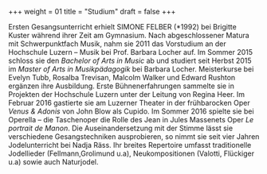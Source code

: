 ﻿+++
weight = 01
title = "Studium"
draft = false
+++

Ersten Gesangsunterricht erhielt SIMONE FELBER (&ast;1992) bei Brigitte Kuster während
ihrer Zeit am Gymnasium. Nach abgeschlossener Matura mit Schwerpunktfach Musik, nahm
sie 2011 das Vorstudium an der Hochschule Luzern – Musik bei Prof. Barbara Locher auf.
Im Sommer 2015 schloss sie den *Bachelor of Arts in Music* ab und studiert seit Herbst
2015 im *Master of Arts in Musikpädagogik* bei Barbara Locher. Meisterkurse bei
Evelyn Tubb, Rosalba Trevisan, Malcolm Walker und Edward Rushton ergänzen ihre
Ausbildung. Erste Bühnenerfahrungen sammelte sie in Projekten der Hochschule Luzern
unter der Leitung von Regina Heer. Im Februar 2016 gastierte sie am Luzerner Theater
in der frühbarocken Oper *Venus & Adonis* von John Blow als Cupido. Im Sommer 2016 spielte
sie bei Operella – die Taschenoper die Rolle des Jean in Jules Massenets Oper
*Le portrait de Manon*. Die Auseinandersetzung mit der Stimme lässt sie verschiedene
Gesangstechniken ausprobieren, so nimmt sie seit vier Jahren Jodelunterricht bei Nadja Räss.
Ihr breites Repertoire umfasst traditionelle Jodellieder (Fellmann,Grolimund u.a),
Neukompositionen (Valotti, Flückiger u.a) sowie auch Naturjodel.
